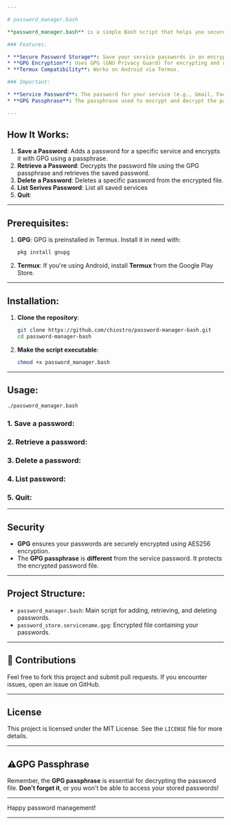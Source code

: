 ```yaml
---

# password_manager.bash

**password_manager.bash** is a simple Bash script that helps you securely store service passwords using GPG encryption. It uses symmetric key encryption to encrypt and save passwords into a file, ensuring your sensitive data stays protected.

### Features:

* **Secure Password Storage**: Save your service passwords in an encrypted file.
* **GPG Encryption**: Uses GPG (GNU Privacy Guard) for encrypting and decrypting passwords.
* **Termux Compatibility**: Works on Android via Termux.

### Important:

* **Service Password**: The password for your service (e.g., Gmail, Facebook).
* **GPG Passphrase**: The passphrase used to encrypt and decrypt the password file is **different** from your service password.

---
```


## How It Works:

1. **Save a Password**: Adds a password for a specific service and encrypts it with GPG using a passphrase.
2. **Retrieve a Password**: Decrypts the password file using the GPG passphrase and retrieves the saved password.
3. **Delete a Password**: Deletes a specific password from the encrypted file.
4. **List Serives Password**: List all saved services
5. **Quit**:  

---

## Prerequisites:

1. **GPG**: GPG is preinstalled in Termux. Install it in need with:

   ```bash
   pkg install gnupg
   ```

2. **Termux**: If you're using Android, install **Termux** from the Google Play Store.

---

## Installation:

1. **Clone the repository**:

   ```bash
   git clone https://github.com/chiostro/password-manager-bash.git
   cd password-manager-bash
   ```

2. **Make the script executable**:

   ```bash
   chmod +x password_manager.bash
   ```

---

## Usage:

```bash
./password_manager.bash
```

### 1. **Save a password**:
### 2. **Retrieve a password**:
### 3. **Delete a password**:
### 4. **List password**:
### 5. **Quit**:

---

## Security

* **GPG** ensures your passwords are securely encrypted using AES256 encryption.
* The **GPG passphrase** is **different** from the service password. It protects the encrypted password file.

---

## Project Structure:

* `password_manager.bash`: Main script for adding, retrieving, and deleting passwords.
* `password_store.servicename.gpg`: Encrypted file containing your passwords.

---

## 👥 Contributions

Feel free to fork this project and submit pull requests. If you encounter issues, open an issue on GitHub.

---

## License

This project is licensed under the MIT License. See the `LICENSE` file for more details.

---

## ⚠GPG Passphrase

Remember, the **GPG passphrase** is essential for decrypting the password file. **Don't forget it**, or you won't be able to access your stored passwords!

---

Happy password management! 

---

